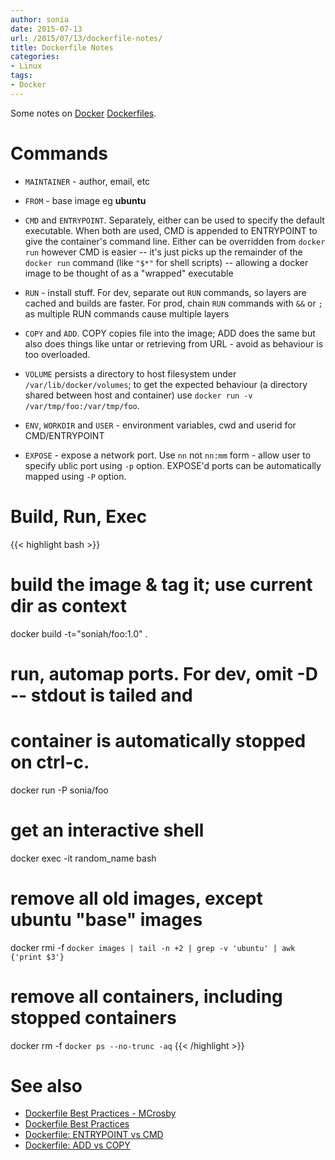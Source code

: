 ```yaml
---
author: sonia
date: 2015-07-13
url: /2015/07/13/dockerfile-notes/
title: Dockerfile Notes
categories:
- Linux
tags:
- Docker
---
```


Some notes on [Docker](https://www.docker.com/)
[Dockerfiles](https://docs.docker.com/reference/builder/).

<!--more-->

# Commands

* ```MAINTAINER``` - author, email, etc

* ```FROM``` - base image eg __ubuntu__

* ```CMD``` and ```ENTRYPOINT```. Separately, either can be used to
  specify the default executable. When both are used, CMD is appended to
  ENTRYPOINT to give the container's command line.  Either can be
  overridden from ```docker run``` however CMD is easier -- it's just
  picks up the remainder of the ```docker run``` command (like
  ```"$*"``` for shell scripts) -- allowing a docker image to be thought
  of as a "wrapped" executable

* ```RUN``` - install stuff. For dev, separate out ```RUN``` commands,
  so layers are cached and builds are faster. For prod, chain ```RUN```
  commands with ```&&``` or ```;``` as multiple RUN commands cause
  multiple layers

* ```COPY``` and ```ADD```. COPY copies file into the
  image; ADD does the same but also does things like untar or retrieving
  from URL - avoid as behaviour is too overloaded.

* ```VOLUME``` persists a directory to host filesystem under
  ```/var/lib/docker/volumes```; to get the expected behaviour (a
  directory shared between host and container) use ```docker run -v
  /var/tmp/foo:/var/tmp/foo```.

* ```ENV```, ```WORKDIR``` and ```USER``` - environment variables, cwd
  and userid for CMD/ENTRYPOINT

* ```EXPOSE``` - expose a network port. Use ```nn``` not ```nn:mm```
  form - allow user to specify ublic port using ```-p``` option.
  EXPOSE'd ports can be automatically mapped using ```-P``` option.

# Build, Run, Exec

{{< highlight bash >}}
# build the image & tag it; use current dir as context
docker build -t="soniah/foo:1.0" .
# run, automap ports. For dev, omit -D -- stdout is tailed and
# container is automatically stopped on ctrl-c.
docker run -P sonia/foo
# get an interactive shell
docker exec -it random_name bash
# remove all old images, except ubuntu "base" images
docker rmi -f `docker images | tail -n +2 | grep -v 'ubuntu' | awk {'print $3'}`
# remove all containers, including stopped containers
docker rm -f `docker ps --no-trunc -aq`
{{< /highlight >}}

# See also

* [Dockerfile Best Practices - MCrosby](http://crosbymichael.com/dockerfile-best-practices.html)
* [Dockerfile Best Practices](https://docs.docker.com/articles/dockerfile_best-practices/)
* [Dockerfile: ENTRYPOINT vs CMD](http://www.centurylinklabs.com/dockerfile-entrypoint-vs-cmd/)
* [Dockerfile: ADD vs COPY](http://www.centurylinklabs.com/dockerfile-add-vs-copy/)
